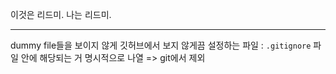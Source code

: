 이것은 리드미.
나는 리드미.

---
dummy file들을 보이지 않게 깃허브에서 보지 않게끔 설정하는 파일 : `.gitignore`
파일 안에 해당되는 거 명시적으로 나열 => git에서 제외